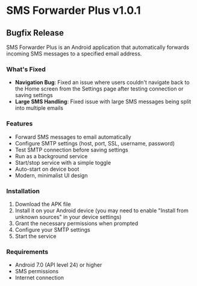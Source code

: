 # SMS Forwarder Plus v1.0.1

## Bugfix Release

SMS Forwarder Plus is an Android application that automatically forwards incoming SMS messages to a specified email address.

### What's Fixed

- **Navigation Bug**: Fixed an issue where users couldn't navigate back to the Home screen from the Settings page after testing connection or saving settings
- **Large SMS Handling**: Fixed issue with large SMS messages being split into multiple emails

### Features

- Forward SMS messages to email automatically
- Configure SMTP settings (host, port, SSL, username, password)
- Test SMTP connection before saving settings
- Run as a background service
- Start/stop service with a simple toggle
- Auto-start on device boot
- Modern, minimalist UI design

### Installation

1. Download the APK file
2. Install it on your Android device (you may need to enable "Install from unknown sources" in your device settings)
3. Grant the necessary permissions when prompted
4. Configure your SMTP settings
5. Start the service

### Requirements

- Android 7.0 (API level 24) or higher
- SMS permissions
- Internet connection 